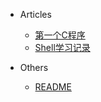 * Articles
  * [第一个C程序](docs/myfirstc.md)
  * [Shell学习记录](docs/shellstudy.md)

* Others
  *  [README](README.md)